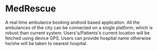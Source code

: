 # MedRescue
A real time ambulance booking android based application.
All the ambulances of the city can be connected on a single platform, which is robust than current system.
Users's/Patients's current location will be fetched using device GPS.
Users can provide hospital name otherwise he/she will be taken to nearest hospital.
